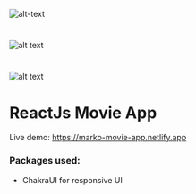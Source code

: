 ![alt-text](https://img2.torrenthr.org/images/2022/06/22/movie-app-cards.jpg)
#
![alt text](https://img2.torrenthr.org/images/2022/06/19/ReactMovieDB.jpg)
#
![alt text](https://img2.torrenthr.org/images/2022/06/20/movie-app-responsive.jpg)



#
# ReactJs Movie App

Live demo: https://marko-movie-app.netlify.app

### Packages used:
  - ChakraUI for responsive UI
